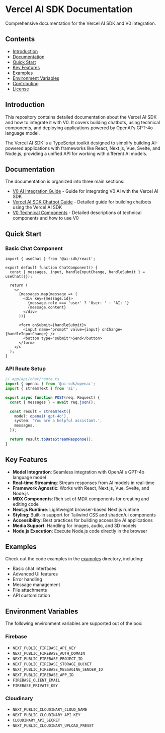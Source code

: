 # Vercel AI SDK Documentation

Comprehensive documentation for the Vercel AI SDK and V0 integration.

## Contents

- [Introduction](#introduction)
- [Documentation](#documentation)
- [Quick Start](#quick-start)
- [Key Features](#key-features)
- [Examples](#examples)
- [Environment Variables](#environment-variables)
- [Contributing](#contributing)
- [License](#license)

## Introduction

This repository contains detailed documentation about the Vercel AI SDK and how to integrate it with V0. It covers building chatbots, using technical components, and deploying applications powered by OpenAI's GPT-4o language model.

The Vercel AI SDK is a TypeScript toolkit designed to simplify building AI-powered applications with frameworks like React, Next.js, Vue, Svelte, and Node.js, providing a unified API for working with different AI models.

## Documentation

The documentation is organized into three main sections:

- [V0 AI Integration Guide](./docs/v0-ai-integration-guide.md) - Guide for integrating V0 AI with the Vercel AI SDK
- [Vercel AI SDK Chatbot Guide](./docs/vercel-ai-sdk-chatbot-guide.md) - Detailed guide for building chatbots using the Vercel AI SDK
- [V0 Technical Components](./docs/v0-technical-components.md) - Detailed descriptions of technical components and how to use V0

## Quick Start

### Basic Chat Component

```tsx
import { useChat } from '@ai-sdk/react';

export default function ChatComponent() {
  const { messages, input, handleInputChange, handleSubmit } = useChat({});

  return (
    <>
      {messages.map(message => (
        <div key={message.id}>
          {message.role === 'user' ? 'User: ' : 'AI: '}
          {message.content}
        </div>
      ))}

      <form onSubmit={handleSubmit}>
        <input name="prompt" value={input} onChange={handleInputChange} />
        <button type="submit">Send</button>
      </form>
    </>
  );
}
```

### API Route Setup

```ts
// app/api/chat/route.ts
import { openai } from '@ai-sdk/openai';
import { streamText } from 'ai';

export async function POST(req: Request) {
  const { messages } = await req.json();

  const result = streamText({
    model: openai('gpt-4o'),
    system: 'You are a helpful assistant.',
    messages,
  });

  return result.toDataStreamResponse();
}
```

## Key Features

- **Model Integration**: Seamless integration with OpenAI's GPT-4o language model
- **Real-time Streaming**: Stream responses from AI models in real-time
- **Framework Agnostic**: Works with React, Next.js, Vue, Svelte, and Node.js
- **MDX Components**: Rich set of MDX components for creating and editing code
- **Next.js Runtime**: Lightweight browser-based Next.js runtime
- **Styling**: Built-in support for Tailwind CSS and shadcn/ui components
- **Accessibility**: Best practices for building accessible AI applications
- **Media Support**: Handling for images, audio, and 3D models
- **Node.js Execution**: Execute Node.js code directly in the browser

## Examples

Check out the code examples in the [examples](./examples) directory, including:

- Basic chat interfaces
- Advanced UI features
- Error handling
- Message management
- File attachments
- API customization

## Environment Variables

The following environment variables are supported out of the box:

### Firebase
- `NEXT_PUBLIC_FIREBASE_API_KEY`
- `NEXT_PUBLIC_FIREBASE_AUTH_DOMAIN`
- `NEXT_PUBLIC_FIREBASE_PROJECT_ID`
- `NEXT_PUBLIC_FIREBASE_STORAGE_BUCKET`
- `NEXT_PUBLIC_FIREBASE_MESSAGING_SENDER_ID`
- `NEXT_PUBLIC_FIREBASE_APP_ID`
- `FIREBASE_CLIENT_EMAIL`
- `FIREBASE_PRIVATE_KEY`

### Cloudinary
- `NEXT_PUBLIC_CLOUDINARY_CLOUD_NAME`
- `NEXT_PUBLIC_CLOUDINARY_API_KEY`
- `CLOUDINARY_API_SECRET`
- `NEXT_PUBLIC_CLOUDINARY_UPLOAD_PRESET`
